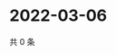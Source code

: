 # 2022-03-06

共 0 条

<!-- BEGIN WEIBO -->
<!-- 最后更新时间 Sun Mar 06 2022 19:12:04 GMT+0800 (China Standard Time) -->

<!-- END WEIBO -->
